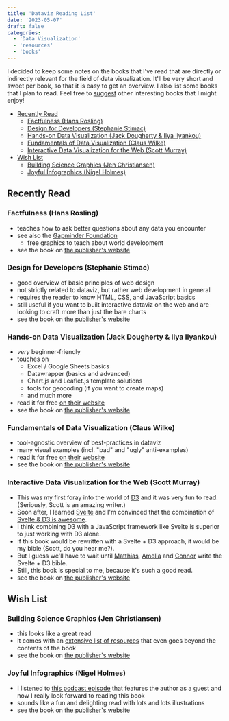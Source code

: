 ```yaml
---
title: 'Dataviz Reading List'
date: '2023-05-07'
draft: false
categories:
  - 'Data Visualization'
  - 'resources'
  - 'books'
---
```


<script>
  import TOC from '$lib/components/posts/TOC.svelte';
</script>

I decided to keep some notes on the books that I've read that are directly or indirectly relevant for the field of data visualization. 
It'll be very short and sweet per book, so that it is easy to get an overview.
I also list some books that I plan to read.
Feel free to [suggest](/contact) other interesting books that I might enjoy!

<TOC>

- [Recently Read](#recently-read)
  - [Factfulness (Hans Rosling)](#factfulness-hans-rosling)
  - [Design for Developers (Stephanie Stimac)](#design-for-developers-stephanie-stimac)
  - [Hands-on Data Visualization (Jack Dougherty \& Ilya Ilyankou)](#hands-on-data-visualization-jack-dougherty--ilya-ilyankou)
  - [Fundamentals of Data Visualization (Claus Wilke)](#fundamentals-of-data-visualization-claus-wilke)
  - [Interactive Data Visualization for the Web (Scott Murray)](#interactive-data-visualization-for-the-web-scott-murray)
- [Wish List](#wish-list)
  - [Building Science Graphics (Jen Christiansen)](#building-science-graphics-jen-christiansen)
  - [Joyful Infographics (Nigel Holmes)](#joyful-infographics-nigel-holmes)

</TOC>

## Recently Read
### Factfulness (Hans Rosling)
- teaches how to ask better questions about any data you encounter
- see also the [Gapminder Foundation](https://www.gapminder.org/)
  - free graphics to teach about world development
- see the book on [the publisher's website](https://us.macmillan.com/books/9781250123824/factfulness)

### Design for Developers (Stephanie Stimac)
- good overview of basic principles of web design
- not strictly related to dataviz, but rather web development in general
- requires the reader to know HTML, CSS, and JavaScript basics
- still useful if you want to built interactive dataviz on the web and are looking to craft more than just the bare charts
- see the book on [the publisher's website](https://www.manning.com/books/design-for-developers)

### Hands-on Data Visualization (Jack Dougherty & Ilya Ilyankou)
- *very* beginner-friendly
- touches on
  - Excel / Google Sheets basics
  - Datawrapper (basics and advanced)
  - Chart.js and Leaflet.js template solutions
  - tools for geocoding (if you want to create maps)
  - and much more
- read it for free [on their website](https://handsondataviz.org/)
- see the book on [the publisher's website](https://www.oreilly.com/library/view/hands-on-data-visualization/9781492085997/)

### Fundamentals of Data Visualization (Claus Wilke)
- tool-agnostic overview of best-practices in dataviz
- many visual examples (incl. "bad" and "ugly" anti-examples)
- read it for free [on their website](https://clauswilke.com/dataviz/)
- see the book on [the publisher's website](https://www.oreilly.com/library/view/fundamentals-of-data/9781492031079/)

### Interactive Data Visualization for the Web (Scott Murray)
- This was my first foray into the world of [D3](https://d3js.org/) and it was very fun to read. (Seriously, Scott is an amazing writer.)
- Soon after, I learned [Svelte](https://svelte.dev/) and I'm convinced that the combination of [Svelte & D3 is awesome](https://sebastianlammers.com/projects/awesome-svelte-and-d3).
- I think combining D3 with a JavaScript framework like Svelte is superior to just working with D3 alone.
- If this book would be rewritten with a Svelte + D3 approach, it would be my bible (Scott, do you hear me?).
- But I guess we'll have to wait until [Matthias](https://www.higsch.com/), [Amelia](https://wattenberger.com/) and [Connor](https://www.connorrothschild.com/) write the Svelte + D3 bible.
- Still, this book is special to me, because it's such a good read.
- see the book on [the publisher's website](https://www.oreilly.com/library/view/interactive-data-visualization/9781449340223/)

## Wish List
### Building Science Graphics (Jen Christiansen)
- this looks like a great read 
- it comes with an [extensive list of resources](https://www.buildingsciencegraphics.com/more-to-explore) that even goes beyond the contents of the book
- see the book on [the publisher's website](https://www.routledge.com/Building-Science-Graphics-An-illustrated-guide-to-communicating-science/Christiansen/p/book/9781032106748)

### Joyful Infographics (Nigel Holmes)
- I listened to [this podcast episode](https://podcasters.spotify.com/pod/show/ddjpodcast/episodes/Nigel-Holmes-the-joy-of-data-e1s2sf3) that features the author as a guest and now I really look forward to reading this book
- sounds like a fun and delighting read with lots and lots illustrations
- see the book on [the publisher's website](https://www.routledge.com/Joyful-Infographics-A-Friendly-Human-Approach-to-Data/Holmes/p/book/9781032115580)
